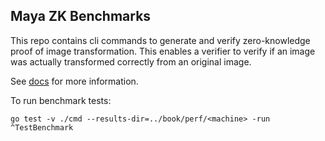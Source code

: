 ## Maya ZK Benchmarks

This repo contains cli commands to generate and verify zero-knowledge proof of image transformation.
This enables a verifier to verify if an image was actually transformed correctly from an original image.

See [docs](https://docs.mayalabs.tech) for more information.

To run benchmark tests:
```shell
go test -v ./cmd --results-dir=../book/perf/<machine> -run ^TestBenchmark
```
